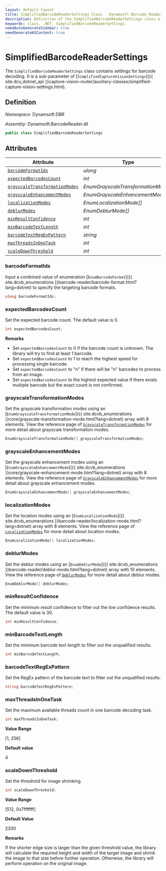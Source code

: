 ```yaml
---
layout: default-layout
title: SimplifiedBarcodeReaderSettings Class - Dynamsoft Barcode Reader Module .NET Edition API Reference
description: Definition of the SimplifiedBarcodeReaderSettings class of the CaptureVisionRouter class in Dynamsoft Barcode Reader Module .NET Edition.
keywords: class, .NET, SimplifiedBarcodeReaderSettings
needAutoGenerateSidebar: true
needGenerateH3Content: true
---
```


# SimplifiedBarcodeReaderSettings

The `SimplifiedBarcodeReaderSettings` class contains settings for barcode decoding. It is a sub-parameter of [`SimplifiedCaptureVisionSettings`]({{ site.dcv_dotnet_api }}capture-vision-router/auxiliary-classes/simplified-capture-vision-settings.html).

## Definition

*Namespace:* Dynamsoft.DBR

*Assembly:* Dynamsoft.BarcodeReader.dll

```csharp
public class SimplifiedBarcodeReaderSettings
```

## Attributes

| Attribute | Type |
| --------- | ---- |
| [`barcodeFormatIds`](#barcodeformatids) | *ulong* |
| [`expectedBarcodesCount`](#expectedbarcodescount) | *int* |
| [`grayscaleTransformationModes`](#grayscaletransformationmodes) | *EnumGrayscaleTransformationMode[]* |
| [`grayscaleEnhancementModes`](#grayscaleenhancementmodes) | *EnumGrayscaleEnhancementMode[]* |
| [`localizationModes`](#localizationmodes) | *EnumLocalizationMode[]* |
| [`deblurModes`](#deblurmodes) | *EnumDeblurMode[]* |
| [`minResultConfidence`](#minresultconfidence) | *int* |
| [`minBarcodeTextLength`](#minbarcodetextlength) | *int* |
| [`barcodeTextRegExPattern`](#barcodetextregexpattern) | *string* |
| [`maxThreadsInOneTask`](#maxthreadsinonetask) | *int* |
| [`scaleDownThreshold`](#scaledownthreshold) | *int* |

### barcodeFormatIds

Input a combined value of enumeration [`EnumBarcodeFormat`]({{ site.dcvb_enumerations }}barcode-reader/barcode-format.html?lang=dotnet) to specify the targeting barcode formats.

```csharp
ulong barcodeFormatIds;
```

### expectedBarcodesCount

Set the expected barcode count. The default value is 0.

```csharp
int expectedBarcodesCount;
```

**Remarks**

* Set `expectedBarcodesCount` to 0 if the barcode count is unknown. The library will try to find at least 1 barcode.
* Set `expectedBarcodesCount` to 1 to reach the highest speed for processing single barcode.
* Set `expectedBarcodesCount` to "n" if there will be "n" barcodes to process from an image.
* Set `expectedBarcodesCount` to the highest expected value if there exists multiple barcode but the exact count is not confirmed.

### grayscaleTransformationModes

Set the grayscale transformation modes using an [`EnumGrayscaleTransformationMode`]({{ site.dcvb_enumerations }}core/grayscale-transformation-mode.html?lang=dotnet) array with 8 elements. View the reference page of <a href="{{ site.dcvb_parameters_reference }}image-parameter/grayscale-transformation-modes.html">`GrayscaleTransformationModes`</a> for more detail about grayscale transformation modes.

```csharp
EnumGrayscaleTransformationMode[] grayscaleTransformationModes;
```

### grayscaleEnhancementModes

Set the grayscale enhancement modes using an [`EnumGrayscaleEnhancementMode`]({{ site.dcvb_enumerations }}core/grayscale-enhancement-mode.html?lang=dotnet) array with 8 elements. View the reference page of <a href="{{ site.dcvb_parameters_reference }}image-parameter/grayscale-enhancement-modes.html">`GrayscaleEnhancementModes`</a> for more detail about grayscale enhancement modes.

```csharp
EnumGrayscaleEnhancementMode[] grayscaleEnhancementModes;
```

### localizationModes

Set the location modes using an [`EnumLocalizationMode`]({{ site.dcvb_enumerations }}barcode-reader/localization-mode.html?lang=dotnet) array with 8 elements. View the reference page of <a href="{{ site.dcvb_parameters_reference }}barcode-reader-task-settings/localization-modes.html">`LocalizationModes`</a> for more detail about location modes.

```csharp
EnumLocalizationMode[] localizationModes;
```

### deblurModes

Set the deblur modes using an [`EnumDeblurMode`]({{ site.dcvb_enumerations }}barcode-reader/deblur-mode.html?lang=dotnet) array with 10 elements. View the reference page of <a href="{{ site.dcvb_parameters_reference }}barcode-reader-task-settings/deblur-modes.html">`DeblurModes`</a> for more detail about deblur modes.

```csharp
EnumDeblurMode[] deblurModes;
```

### minResultConfidence

Set the minimum result confidence to filter out the low confidence results. The default value is 30.

```csharp
int minResultConfidence;
```

### minBarcodeTextLength

Set the minimum barcode text length to filter out the unqualified results.

```csharp
int minBarcodeTextLength;
```

### barcodeTextRegExPattern

Set the RegEx pattern of the barcode text to filter out the unqualified results.

```csharp
string barcodeTextRegExPattern;
```

### maxThreadsInOneTask

Set the maximum available threads count in one barcode decoding task.

```csharp
int maxThreadsInOneTask;
```

**Value Range**

[1, 256]

**Default value**

4

### scaleDownThreshold

Set the threshold for image shrinking.

```csharp
int scaleDownThreshold;
```

**Value Range**

[512, 0x7fffffff]

**Default Value**

2300

**Remarks**

If the shorter edge size is larger than the given threshold value, the library will calculate the required height and width of the target image and shrink the image to that size before further operation. Otherwise, the library will perform operation on the original image.

